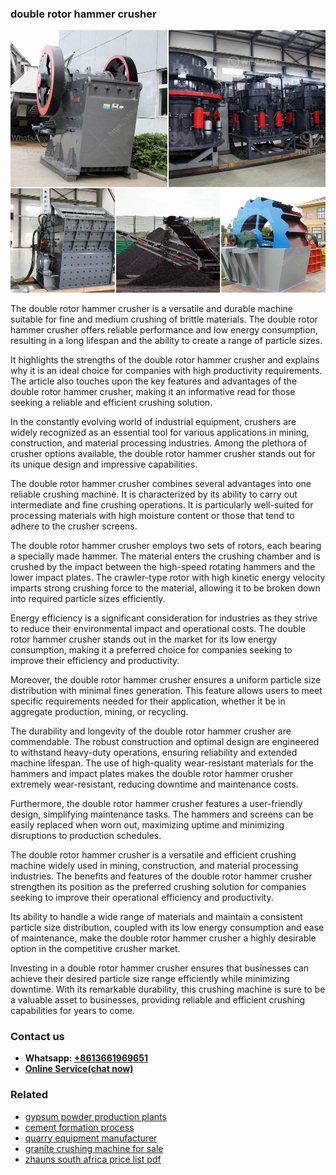 <h3>double rotor hammer crusher</h3><img src='1706755749.jpg' alt=''><p>The double rotor hammer crusher is a versatile and durable machine suitable for fine and medium crushing of brittle materials. The double rotor hammer crusher offers reliable performance and low energy consumption, resulting in a long lifespan and the ability to create a range of particle sizes.</p><p>It highlights the strengths of the double rotor hammer crusher and explains why it is an ideal choice for companies with high productivity requirements. The article also touches upon the key features and advantages of the double rotor hammer crusher, making it an informative read for those seeking a reliable and efficient crushing solution.</p><p>In the constantly evolving world of industrial equipment, crushers are widely recognized as an essential tool for various applications in mining, construction, and material processing industries. Among the plethora of crusher options available, the double rotor hammer crusher stands out for its unique design and impressive capabilities.</p><p>The double rotor hammer crusher combines several advantages into one reliable crushing machine. It is characterized by its ability to carry out intermediate and fine crushing operations. It is particularly well-suited for processing materials with high moisture content or those that tend to adhere to the crusher screens.</p><p>The double rotor hammer crusher employs two sets of rotors, each bearing a specially made hammer. The material enters the crushing chamber and is crushed by the impact between the high-speed rotating hammers and the lower impact plates. The crawler-type rotor with high kinetic energy velocity imparts strong crushing force to the material, allowing it to be broken down into required particle sizes efficiently.</p><p>Energy efficiency is a significant consideration for industries as they strive to reduce their environmental impact and operational costs. The double rotor hammer crusher stands out in the market for its low energy consumption, making it a preferred choice for companies seeking to improve their efficiency and productivity.</p><p>Moreover, the double rotor hammer crusher ensures a uniform particle size distribution with minimal fines generation. This feature allows users to meet specific requirements needed for their application, whether it be in aggregate production, mining, or recycling.</p><p>The durability and longevity of the double rotor hammer crusher are commendable. The robust construction and optimal design are engineered to withstand heavy-duty operations, ensuring reliability and extended machine lifespan. The use of high-quality wear-resistant materials for the hammers and impact plates makes the double rotor hammer crusher extremely wear-resistant, reducing downtime and maintenance costs.</p><p>Furthermore, the double rotor hammer crusher features a user-friendly design, simplifying maintenance tasks. The hammers and screens can be easily replaced when worn out, maximizing uptime and minimizing disruptions to production schedules.</p><p>The double rotor hammer crusher is a versatile and efficient crushing machine widely used in mining, construction, and material processing industries. The benefits and features of the double rotor hammer crusher strengthen its position as the preferred crushing solution for companies seeking to improve their operational efficiency and productivity.</p><p>Its ability to handle a wide range of materials and maintain a consistent particle size distribution, coupled with its low energy consumption and ease of maintenance, make the double rotor hammer crusher a highly desirable option in the competitive crusher market.</p><p>Investing in a double rotor hammer crusher ensures that businesses can achieve their desired particle size range efficiently while minimizing downtime. With its remarkable durability, this crushing machine is sure to be a valuable asset to businesses, providing reliable and efficient crushing capabilities for years to come.</p><h3>Contact us</h3><ul><li><strong>Whatsapp:&nbsp;<a href="https://wa.me/8613661969651">+8613661969651</a></strong></li><li><a href="https://swt.shibang-china.com/?git&amp;zhl&amp;double rotor hammer crusher"><strong>Online Service(chat now)</strong></a></li></ul><h3>Related</h3><ul><li><a href='gypsum powder production plants.md'>gypsum powder production plants</a></li><li><a href='cement formation process.md'>cement formation process</a></li><li><a href='quarry equipment manufacturer.md'>quarry equipment manufacturer</a></li><li><a href='granite crushing machine for sale.md'>granite crushing machine for sale</a></li><li><a href='zhauns south africa price list pdf.md'>zhauns south africa price list pdf</a></li></ul>
